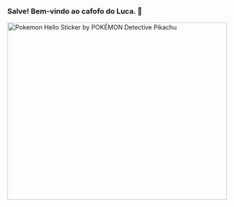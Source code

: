 ### Salve! Bem-vindo ao cafofo do Luca. 👋

<img src="https://media0.giphy.com/media/RG3ld1CPfD8AvaOmfa/giphy.gif?cid=790b76112588176b2e119ceaa1dbc656b7947fba535fa97f&amp;rid=giphy.gif&amp;ct=s" alt="Pokemon Hello Sticker by POKÉMON Detective Pikachu" style="width: 500px; height: 404px; left: 0px; top: 0px;">

<!--
**luca-ferro/luca-ferro** is a ✨ _special_ ✨ repository because its `README.md` (this file) appears on your GitHub profile.

Here are some ideas to get you started:

- 🔭 I’m currently working on ...
- 🌱 I’m currently learning ...
- 👯 I’m looking to collaborate on ...
- 🤔 I’m looking for help with ...
- 💬 Ask me about ...
- 📫 How to reach me: ...
- 😄 Pronouns: ...
- ⚡ Fun fact: ...
-->
